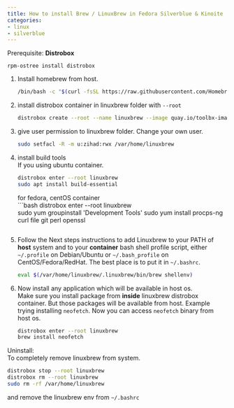 ```yaml
---
title: How to install Brew / LinuxBrew in Fedora Silverblue & Kinoite
categories:
- linux
- silverblue
---
```


Prerequisite: **Distrobox**    

`rpm-ostree install distrobox`

1. Install homebrew from host.
   ```bash
   /bin/bash -c "$(curl -fsSL https://raw.githubusercontent.com/Homebrew/install/HEAD/install.sh)"
   ```
   
2. install distrobox container in linuxbrew folder with `--root`
   ```bash
   distrobox create --root --name linuxbrew --image quay.io/toolbx-images/ubuntu-toolbox:22.04 --home /var/home/linuxbrew
   ```
    
3. give user permission to linuxbrew folder. Change your own user.  
   ```bash
   sudo setfacl -R -m u:zihad:rwx /var/home/linuxbrew
   ```
    
4. install build tools   
If you using ubuntu container.  
   ```bash
   distrobox enter --root linuxbrew
   sudo apt install build-essential
   ``` 

   for fedora, centOS  container  
       ```bash
      distrobox enter --root linuxbrew  
      sudo yum groupinstall 'Development Tools'
      sudo yum install procps-ng curl file git perl openssl
      ```  
5. Follow the Next steps instructions to add Linuxbrew to  your PATH of **host** system and to your **container** bash shell profile script, either `~/.profile` on Debian/Ubuntu or `~/.bash_profile` on CentOS/Fedora/RedHat. The best place is to put it in `~/.bashrc`.  
   ```bash
   eval $(/var/home/linuxbrew/.linuxbrew/bin/brew shellenv)
   ```
6. Now install any application which will be available in host os.  
Make sure you install package from **inside** linuxbrew distrobox container. But those packages will be available from host. Example trying installing `neofetch`. Now you can access `neofetch` binary from host os. 
   ```bash
   distrobox enter --root linuxbrew
   brew install neofetch
   ```
   
Uninstall:  
To completely remove linuxbrew from system. 
```bash
distrobox stop --root linuxbrew
distrobox rm --root linuxbrew
sudo rm -rf /var/home/linuxbrew
```
and remove the linuxbrew env from `~/.bashrc`
